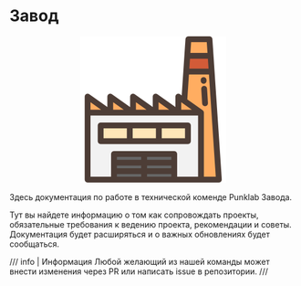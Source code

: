 # Завод

<style>
    .logo {
        width: 256px;
        height: 256px;
    }
</style>

<p align="center">
  <img class="logo" src="./img/logo.png" alt="FastAPI">
</p>

Здесь документация по работе в технической коменде Punklab Завода.

Тут вы найдете информацию о том как сопровождать проекты, обязательные требования к ведению проекта, рекомендации и советы. Документация будет расширяться и о важных обновлениях будет сообщаться.

/// info | Информация
Любой желающий из нашей команды может внести изменения через PR или написать issue в репозитории.
///
